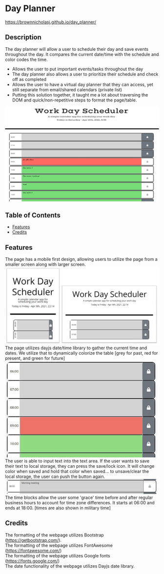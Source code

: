 # Day Planner

https://brownnicholasj.github.io/day_planner/

## Description

The day planner will allow a user to schedule their day and save events
throughout the day. It compares the current date/time with the schedule and
color codes the time.

- Allows the user to put important events/tasks throughout the day
- The day planner also allows a user to prioritize their schedule and check off
  as completed
- Allows the user to have a virtual day planner that they can access, yet still
  separate from email/shared calendars (private list)
- Putting this solution together, it taught me a lot about traversing the DOM
  and quick/non-repetitive steps to format the page/table.

![screenshot_001](assets/images/pageScreenshot.jpg)

## Table of Contents

- [Features](#features)
- [Credits](#credits)

## Features

The page has a mobile first design, allowing users to utilize the page from a
smaller screen along with larger screen.
![feature_001](assets/images/features_001.jpg)<br> The page utilizes dayjs
date/time library to gather the current time and dates. We utilize that to
dynamically colorize the table [grey for past, red for present, and green for
future] ![feature_002](assets/images/features_002.jpg)<br> The user is able to
input text into the text area. If the user wants to save their text to local
storage, they can press the save/lock icon. It will change color when saved and
hold that color when saved... to unsave/clear the local storage, the user can
push the button again. ![feature_003](assets/images/features_003.jpg)<br> The
time blocks allow the user some 'grace' time before and after regular business
hours to account for time zone differences. It starts at 06:00 and ends at
18:00. [times are also shown in military time]

## Credits

The formatting of the webpage utilizes Bootstrap (https://getbootstrap.com/).
<br> The formatting of the webpage utilizes FontAwesome
(https://fontawesome.com/)<br> The formatting of the webpage utilizes Google
fonts (https://fonts.google.com/)<br> The date functionality of the webpage
utilizes Dayjs date library.

